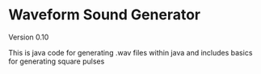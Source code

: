# Waveform Sound Generator
Version 0.10

This is java code for generating .wav files within java and includes basics for generating square pulses
